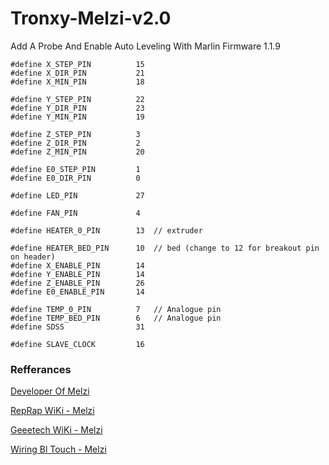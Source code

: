 # Tronxy-Melzi-v2.0
Add A Probe And Enable Auto Leveling With Marlin Firmware 1.1.9

```
#define X_STEP_PIN          15
#define X_DIR_PIN           21
#define X_MIN_PIN           18

#define Y_STEP_PIN          22
#define Y_DIR_PIN           23
#define Y_MIN_PIN           19

#define Z_STEP_PIN          3
#define Z_DIR_PIN           2
#define Z_MIN_PIN           20

#define E0_STEP_PIN         1
#define E0_DIR_PIN          0

#define LED_PIN             27

#define FAN_PIN             4 

#define HEATER_0_PIN        13  // extruder

#define HEATER_BED_PIN      10  // bed (change to 12 for breakout pin on header)
#define X_ENABLE_PIN        14
#define Y_ENABLE_PIN        14
#define Z_ENABLE_PIN        26
#define E0_ENABLE_PIN       14

#define TEMP_0_PIN          7   // Analogue pin
#define TEMP_BED_PIN        6   // Analogue pin
#define SDSS                31

#define SLAVE_CLOCK         16
```

### Refferances
[Developer Of Melzi](https://github.com/reprappro/melzi) 

[RepRap WiKi - Melzi](https://reprap.org/wiki/Melzi)

[Geeetech WiKi - Melzi](http://www.geeetech.com/wiki/index.php/Melzi_V2.0)

[Wiring Bl Touch - Melzi](https://www.antclabs.com/wiring3)